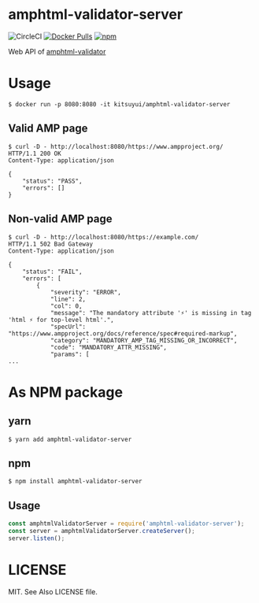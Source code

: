 # amphtml-validator-server

![CircleCI](https://img.shields.io/circleci/project/github/kitsuyui/amphtml-validator-server.svg)
[![Docker Pulls](https://img.shields.io/docker/pulls/kitsuyui/amphtml-validator-server.svg)](https://hub.docker.com/r/kitsuyui/amphtml-validator-server/)
[![npm](https://img.shields.io/npm/dt/amphtml-validator-server.svg)](https://www.npmjs.com/package/amphtml-validator-server)

Web API of [amphtml-validator](https://www.npmjs.com/package/amphtml-validator)

# Usage

```console
$ docker run -p 8080:8080 -it kitsuyui/amphtml-validator-server
```

## Valid AMP page

```console
$ curl -D - http://localhost:8080/https://www.ampproject.org/
HTTP/1.1 200 OK
Content-Type: application/json

{
    "status": "PASS",
    "errors": []
}
```

## Non-valid AMP page

```console
$ curl -D - http://localhost:8080/https://example.com/
HTTP/1.1 502 Bad Gateway
Content-Type: application/json

{
    "status": "FAIL",
    "errors": [
        {
            "severity": "ERROR",
            "line": 2,
            "col": 0,
            "message": "The mandatory attribute '⚡' is missing in tag 'html ⚡ for top-level html'.",
            "specUrl": "https://www.ampproject.org/docs/reference/spec#required-markup",
            "category": "MANDATORY_AMP_TAG_MISSING_OR_INCORRECT",
            "code": "MANDATORY_ATTR_MISSING",
            "params": [
...
```

# As NPM package

## yarn

```console
$ yarn add amphtml-validator-server
```

## npm

```console
$ npm install amphtml-validator-server
```

## Usage

```js
const amphtmlValidatorServer = require('amphtml-validator-server');
const server = amphtmlValidatorServer.createServer();
server.listen();
```

# LICENSE

MIT. See Also LICENSE file.
